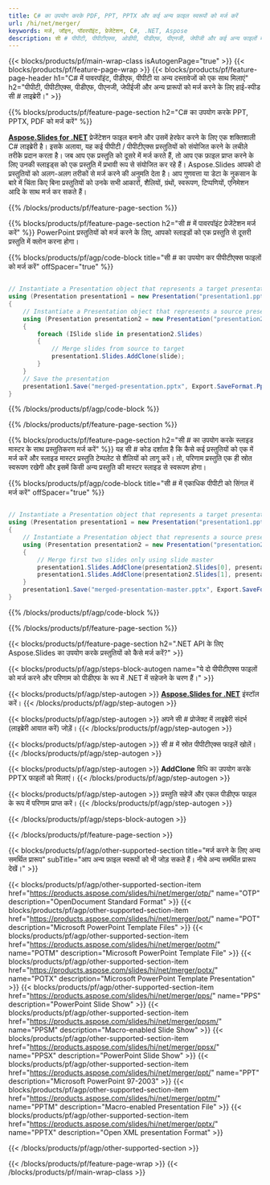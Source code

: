 ```yaml
---
title: C# का उपयोग करके PDF, PPT, PPTX और कई अन्य फ़ाइल स्वरूपों को मर्ज करें
url: /hi/net/merger/
keywords: मर्ज, जॉइन, पॉवरपॉइंट, प्रेजेंटेशन, C#, .NET, Aspose
description: सी # पीपीटी, पीपीटीएक्स, ओडीपी, पीडीएफ, पीएनजी, जेपीजी और कई अन्य फाइलों में कई फाइलों को मर्ज करें।
---
```


{{< blocks/products/pf/main-wrap-class isAutogenPage="true" >}}
{{< blocks/products/pf/feature-page-wrap >}}
{{< blocks/products/pf/feature-page-header h1="C# में पावरपॉइंट, पीडीएफ, पीपीटी या अन्य दस्तावेजों को एक साथ मिलाएं" h2="पीपीटी, पीपीटीएक्स, पीडीएफ, पीएनजी, जेपीईजी और अन्य प्रारूपों को मर्ज करने के लिए हाई-स्पीड सी # लाइब्रेरी।" >}}

{{% blocks/products/pf/feature-page-section h2="C# का उपयोग करके PPT, PPTX, PDF को मर्ज करें" %}}

[**Aspose.Slides for .NET**](https://products.aspose.com/slides/hi/net/) प्रेजेंटेशन फाइल बनाने और उसमें हेरफेर करने के लिए एक शक्तिशाली C# लाइब्रेरी है। इसके अलावा, यह कई पीपीटी / पीपीटीएक्स प्रस्तुतियों को संयोजित करने के लचीले तरीके प्रदान करता है। जब आप एक प्रस्तुति को दूसरे में मर्ज करते हैं, तो आप एक फ़ाइल प्राप्त करने के लिए उनकी स्लाइड्स को एक प्रस्तुति में प्रभावी रूप से संयोजित कर रहे हैं। Aspose.Slides आपको दो प्रस्तुतियों को अलग-अलग तरीकों से मर्ज करने की अनुमति देता है। आप गुणवत्ता या डेटा के नुकसान के बारे में चिंता किए बिना प्रस्तुतियों को उनके सभी आकारों, शैलियों, ग्रंथों, स्वरूपण, टिप्पणियों, एनिमेशन आदि के साथ मर्ज कर सकते हैं।

{{% /blocks/products/pf/feature-page-section %}}

{{% blocks/products/pf/feature-page-section  h2="सी # में पावरपॉइंट प्रेजेंटेशन मर्ज करें" %}}
PowerPoint प्रस्तुतियों को मर्ज करने के लिए, आपको स्लाइडों को एक प्रस्तुति से दूसरी प्रस्तुति में क्लोन करना होगा।

{{% blocks/products/pf/agp/code-block title="सी # का उपयोग कर पीपीटीएक्स फाइलों को मर्ज करें" offSpacer="true" %}}

```csharp

// Instantiate a Presentation object that represents a target presentation file
using (Presentation presentation1 = new Presentation("presentation1.pptx"))
{
    // Instantiate a Presentation object that represents a source presentation file
    using (Presentation presentation2 = new Presentation("presentation2.pptx"))
    {
        foreach (ISlide slide in presentation2.Slides)
        {
            // Merge slides from source to target 
            presentation1.Slides.AddClone(slide);
        }
    }
    // Save the presentation
    presentation1.Save("merged-presentation.pptx", Export.SaveFormat.Pptx);
}
```


{{% /blocks/products/pf/agp/code-block %}}

{{% /blocks/products/pf/feature-page-section %}}

{{% blocks/products/pf/feature-page-section  h2="सी # का उपयोग करके स्लाइड मास्टर के साथ प्रस्तुतिकरण मर्ज करें" %}}
यह सी # कोड दर्शाता है कि कैसे कई प्रस्तुतियों को एक में मर्ज करें और स्लाइड मास्टर प्रस्तुति टेम्पलेट से शैलियों को लागू करें। तो, परिणाम प्रस्तुति एक ही स्रोत स्वरूपण रखेगी और इसमें किसी अन्य प्रस्तुति की मास्टर स्लाइड से स्वरूपण होगा।

{{% blocks/products/pf/agp/code-block title="सी # में एकाधिक पीपीटी को सिंगल में मर्ज करें" offSpacer="true" %}}

``` csharp

// Instantiate a Presentation object that represents a target presentation file
using (Presentation presentation1 = new Presentation("presentation1.pptx"))
{
    // Instantiate a Presentation object that represents a source presentation file
    using (Presentation presentation2 = new Presentation("presentation2.pptx"))
    {
        // Merge first two slides only using slide master
        presentation1.Slides.AddClone(presentation2.Slides[0], presentation1.Masters[0], true);
        presentation1.Slides.AddClone(presentation2.Slides[1], presentation1.Masters[0], true);
    }
    presentation1.Save("merged-presentation-master.pptx", Export.SaveFormat.Pptx);
}
```

{{% /blocks/products/pf/agp/code-block %}}

{{% /blocks/products/pf/feature-page-section %}}

{{< blocks/products/pf/feature-page-section  h2=".NET API के लिए Aspose.Slides का उपयोग करके प्रस्तुतियों को कैसे मर्ज करें?" >}}

{{< blocks/products/pf/agp/steps-block-autogen name="ये दो पीपीटीएक्स फाइलों को मर्ज करने और परिणाम को पीडीएफ के रूप में .NET में सहेजने के चरण हैं।" >}}

{{< blocks/products/pf/agp/step-autogen >}}
[**Aspose.Slides for .NET**](https://docs.aspose.com/slides/net/installation/) इंस्टॉल करें। 
{{< /blocks/products/pf/agp/step-autogen >}}

{{< blocks/products/pf/agp/step-autogen >}}
अपने सी # प्रोजेक्ट में लाइब्रेरी संदर्भ (लाइब्रेरी आयात करें) जोड़ें।
{{< /blocks/products/pf/agp/step-autogen >}}

{{< blocks/products/pf/agp/step-autogen >}}
सी # में स्रोत पीपीटीएक्स फाइलें खोलें।
{{< /blocks/products/pf/agp/step-autogen >}}

{{< blocks/products/pf/agp/step-autogen >}}
**AddClone** विधि का उपयोग करके PPTX फाइलों को मिलाएं।
{{< /blocks/products/pf/agp/step-autogen >}}

{{< blocks/products/pf/agp/step-autogen >}}
प्रस्तुति सहेजें और एकल पीडीएफ फाइल के रूप में परिणाम प्राप्त करें।
{{< /blocks/products/pf/agp/step-autogen >}}

{{< /blocks/products/pf/agp/steps-block-autogen >}}

{{< /blocks/products/pf/feature-page-section >}}

{{< blocks/products/pf/agp/other-supported-section title="मर्ज करने के लिए अन्य समर्थित प्रारूप" subTitle="आप अन्य फ़ाइल स्वरूपों को भी जोड़ सकते हैं। नीचे अन्य समर्थित प्रारूप देखें।" >}}

{{< blocks/products/pf/agp/other-supported-section-item href="https://products.aspose.com/slides/hi/net/merger/otp/" name="OTP" description="OpenDocument Standard Format" >}}
{{< blocks/products/pf/agp/other-supported-section-item href="https://products.aspose.com/slides/hi/net/merger/pot/" name="POT" description="Microsoft PowerPoint Template Files" >}}
{{< blocks/products/pf/agp/other-supported-section-item href="https://products.aspose.com/slides/hi/net/merger/potm/" name="POTM" description="Microsoft PowerPoint Template File" >}}
{{< blocks/products/pf/agp/other-supported-section-item href="https://products.aspose.com/slides/hi/net/merger/potx/" name="POTX" description="Microsoft PowerPoint Template Presentation" >}}
{{< blocks/products/pf/agp/other-supported-section-item href="https://products.aspose.com/slides/hi/net/merger/pps/" name="PPS" description="PowerPoint Slide Show" >}}
{{< blocks/products/pf/agp/other-supported-section-item href="https://products.aspose.com/slides/hi/net/merger/ppsm/" name="PPSM" description="Macro-enabled Slide Show" >}}
{{< blocks/products/pf/agp/other-supported-section-item href="https://products.aspose.com/slides/hi/net/merger/ppsx/" name="PPSX" description="PowerPoint Slide Show" >}}
{{< blocks/products/pf/agp/other-supported-section-item href="https://products.aspose.com/slides/hi/net/merger/ppt/" name="PPT" description="Microsoft PowerPoint 97-2003" >}}
{{< blocks/products/pf/agp/other-supported-section-item href="https://products.aspose.com/slides/hi/net/merger/pptm/" name="PPTM" description="Macro-enabled Presentation File" >}}
{{< blocks/products/pf/agp/other-supported-section-item href="https://products.aspose.com/slides/hi/net/merger/pptx/" name="PPTX" description="Open XML presentation Format" >}}

{{< /blocks/products/pf/agp/other-supported-section >}}

{{< /blocks/products/pf/feature-page-wrap >}}
{{< /blocks/products/pf/main-wrap-class >}}